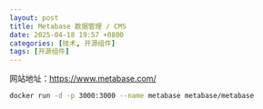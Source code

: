```yaml
---
layout: post
title: Metabase 数据管理 / CMS
date: 2025-04-18 19:57 +0800
categories: [技术, 开源组件]
tags: [开源组件]
---
```


网站地址：https://www.metabase.com/

```bash
docker run -d -p 3000:3000 --name metabase metabase/metabase
```